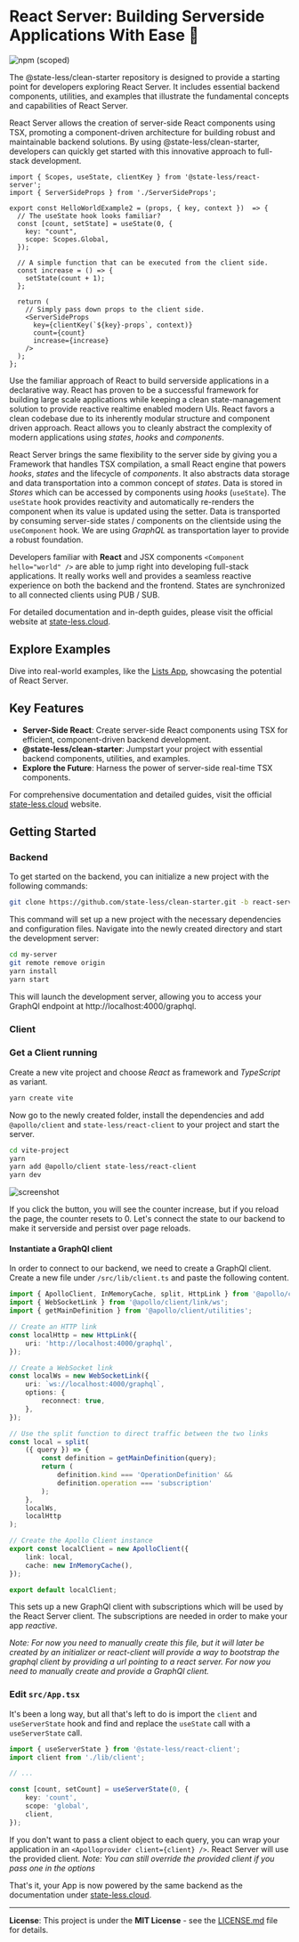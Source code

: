 # React Server: Building Serverside Applications With Ease 🚀

![npm (scoped)](https://img.shields.io/npm/v/@state-less/react-server)

The @state-less/clean-starter repository is designed to provide a starting point for developers exploring React Server. It includes essential backend components, utilities, and examples that illustrate the fundamental concepts and capabilities of React Server.

React Server allows the creation of server-side React components using TSX, promoting a component-driven architecture for building robust and maintainable backend solutions. By using @state-less/clean-starter, developers can quickly get started with this innovative approach to full-stack development.

```tsx
import { Scopes, useState, clientKey } from '@state-less/react-server';
import { ServerSideProps } from './ServerSideProps';

export const HelloWorldExample2 = (props, { key, context })  => {
  // The useState hook looks familiar?
  const [count, setState] = useState(0, {
    key: "count",
    scope: Scopes.Global,
  });

  // A simple function that can be executed from the client side.
  const increase = () => {
    setState(count + 1);
  };

  return (
    // Simply pass down props to the client side.
    <ServerSideProps
      key={clientKey(`${key}-props`, context)}
      count={count}
      increase={increase}
    />
  );
};
```

Use the familiar approach of React to build serverside applications in a declarative way. React has proven to be a successful framework for building large scale applications while keeping a clean state-management solution to provide reactive realtime enabled modern UIs. React favors a clean codebase due to its inherently modular structure and component driven approach. React allows you to cleanly abstract the complexity of modern applications using *states*, *hooks* and *components*. 

React Server brings the same flexibility to the server side by giving you a Framework that handles TSX compilation, a small React engine that powers *hooks*, *states* and the lifecycle of *components*. It also abstracts data storage and data transportation into a common concept of *states*. Data is stored in *Stores* which can be accessed by components using *hooks* (`useState`). The `useState` hook provides reactivity and automatically re-renders the component when its value is updated using the setter. Data is transported by consuming server-side states / components on the clientside using the `useComponent` hook. We are using *GraphQL* as transportation layer to provide a robust foundation. 

Developers familiar with **React** and JSX components `<Component hello="world" />` are able to jump right into developing full-stack applications. It really works well and provides a seamless reactive experience on both the backend and the frontend. States are synchronized to all connected clients using PUB / SUB. 

For detailed documentation and in-depth guides, please visit the official website at [state-less.cloud](https://state-less.cloud).

## Explore Examples
Dive into real-world examples, like the [Lists App](https://lists.state-less.cloud), showcasing the potential of React Server.

## Key Features

- **Server-Side React**: Create server-side React components using TSX for efficient, component-driven backend development.
- **@state-less/clean-starter**: Jumpstart your project with essential backend components, utilities, and examples.
- **Explore the Future**: Harness the power of server-side real-time TSX components.

For comprehensive documentation and detailed guides, visit the official [state-less.cloud](https://state-less.cloud) website.

## Getting Started

### Backend

To get started on the backend, you can initialize a new project with the following commands:

```bash
git clone https://github.com/state-less/clean-starter.git -b react-server my-server
```

This command will set up a new project with the necessary dependencies and configuration files. Navigate into the newly created directory and start the development server:

```bash
cd my-server
git remote remove origin
yarn install
yarn start
```

This will launch the development server, allowing you to access your GraphQl endpoint at http://localhost:4000/graphql.

### Client

### Get a Client running

Create a new vite project and choose _React_ as framework and _TypeScript_ as variant.

```bash
yarn create vite
```

Now go to the newly created folder, install the dependencies and add `@apollo/client` and `state-less/react-client` to your project and start the server.

```bash
cd vite-project
yarn
yarn add @apollo/client state-less/react-client
yarn dev
```

![screenshot](https://raw.githubusercontent.com/state-less/react-server-docs-md/master/images/screenshot.jpg)

If you click the button, you will see the counter increase, but if you reload the page, the counter resets to 0. Let's connect the state to our backend to make it serverside and persist over page reloads.

#### Instantiate a GraphQl client

In order to connect to our backend, we need to create a GraphQl client. Create a new file under `/src/lib/client.ts` and paste the following content.

```ts
import { ApolloClient, InMemoryCache, split, HttpLink } from '@apollo/client';
import { WebSocketLink } from '@apollo/client/link/ws';
import { getMainDefinition } from '@apollo/client/utilities';

// Create an HTTP link
const localHttp = new HttpLink({
    uri: 'http://localhost:4000/graphql',
});

// Create a WebSocket link
const localWs = new WebSocketLink({
    uri: `ws://localhost:4000/graphql`,
    options: {
        reconnect: true,
    },
});

// Use the split function to direct traffic between the two links
const local = split(
    ({ query }) => {
        const definition = getMainDefinition(query);
        return (
            definition.kind === 'OperationDefinition' &&
            definition.operation === 'subscription'
        );
    },
    localWs,
    localHttp
);

// Create the Apollo Client instance
export const localClient = new ApolloClient({
    link: local,
    cache: new InMemoryCache(),
});

export default localClient;
```

This sets up a new GraphQl client with subscriptions which will be used by the React Server client. The subscriptions are needed in order to make your app _reactive_.

_Note: For now you need to manually create this file, but it will later be created by an initializer or react-client will provide a way to bootstrap the graphql client by providing a url pointing to a react server. For now you need to manually create and provide a GraphQl client._

### Edit `src/App.tsx`

It's been a long way, but all that's left to do is import the `client` and `useServerState` hook and find and replace the `useState` call with a `useServerState` call.

```ts
import { useServerState } from '@state-less/react-client';
import client from './lib/client';

// ...

const [count, setCount] = useServerState(0, {
    key: 'count',
    scope: 'global',
    client,
});
```

If you don't want to pass a client object to each query, you can wrap your application in an `<Apolloprovider client={client} />`. React Server will use the provided client.
_Note: You can still override the provided client if you pass one in the options_

That's it, your App is now powered by the same backend as the documentation under [state-less.cloud](https://state-less.cloud).

---------

**License**: This project is under the **MIT License** - see the [LICENSE.md](/LICENSE.txt) file for details.
